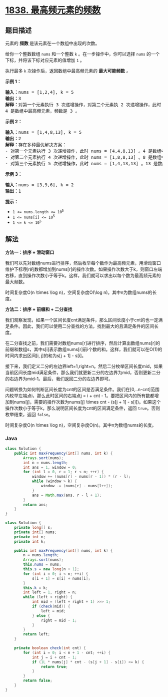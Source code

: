 # [1838. 最高频元素的频数](https://leetcode.cn/problems/frequency-of-the-most-frequent-element)

## 题目描述

<p>元素的 <strong>频数</strong> 是该元素在一个数组中出现的次数。</p>

<p>给你一个整数数组 <code>nums</code> 和一个整数 <code>k</code> 。在一步操作中，你可以选择 <code>nums</code> 的一个下标，并将该下标对应元素的值增加 <code>1</code> 。</p>

<p>执行最多 <code>k</code> 次操作后，返回数组中最高频元素的 <strong>最大可能频数</strong> <em>。</em></p>



<p><strong>示例 1：</strong></p>

<pre>
<strong>输入：</strong>nums = [1,2,4], k = 5
<strong>输出：</strong>3<strong>
解释：</strong>对第一个元素执行 3 次递增操作，对第二个元素执 2 次递增操作，此时 nums = [4,4,4] 。
4 是数组中最高频元素，频数是 3 。</pre>

<p><strong>示例 2：</strong></p>

<pre>
<strong>输入：</strong>nums = [1,4,8,13], k = 5
<strong>输出：</strong>2
<strong>解释：</strong>存在多种最优解决方案：
- 对第一个元素执行 3 次递增操作，此时 nums = [4,4,8,13] 。4 是数组中最高频元素，频数是 2 。
- 对第二个元素执行 4 次递增操作，此时 nums = [1,8,8,13] 。8 是数组中最高频元素，频数是 2 。
- 对第三个元素执行 5 次递增操作，此时 nums = [1,4,13,13] 。13 是数组中最高频元素，频数是 2 。
</pre>

<p><strong>示例 3：</strong></p>

<pre>
<strong>输入：</strong>nums = [3,9,6], k = 2
<strong>输出：</strong>1
</pre>



<p><strong>提示：</strong></p>

<ul>
	<li><code>1 <= nums.length <= 10<sup>5</sup></code></li>
	<li><code>1 <= nums[i] <= 10<sup>5</sup></code></li>
	<li><code>1 <= k <= 10<sup>5</sup></code></li>
</ul>

## 解法

**方法一：排序 + 滑动窗口**

我们可以先对数组nums进行排序，然后枚举每个数作为最高频元素，用滑动窗口维护下标l到r的数都增加到nums[r]的操作次数。如果操作次数大于k，则窗口左端右移，直到操作次数小于等于k。这样，我们就可以求出以每个数为最高频元素的最大频数。

时间复杂度O(n \times \log n)，空间复杂度O(\log n)。其中n为数组nums的长度。

**方法二：排序 + 前缀和 + 二分查找**

我们观察发现，如果一个区间长度cnt满足条件，那么区间长度小于cnt的也一定满足条件。因此，我们可以使用二分查找的方法，找到最大的且满足条件的区间长度。

在二分查找之前，我们需要对数组nums[r]进行排序，然后计算出数组nums[r]的前缀和数组s，其中s[i]表示数组nums[r]前i个数的和。这样，我们就可以在O(1)的时间内求出区间[i, j]的和为s[j + 1] - s[i]。

接下来，我们定义二分的左边界left=1,right=n。然后二分枚举区间长度mid，如果当前区间长度mid满足条件，那么我们就更新二分的左边界为mid，否则更新二分的右边界为mid-1。最后，我们返回二分的左边界即可。

问题转换为如何判断区间长度为cnt的区间是否满足条件。我们在[0,..n-cnt]范围内枚举左端点i，那么此时区间的右端点j = i + cnt - 1。要把区间内的所有数都增加到nums[j]，需要的操作次数为nums[j] \times cnt - (s[j + 1] - s[i])。如果这个操作次数小于等于k，那么说明区间长度为cnt的区间满足条件，返回 `true`。否则枚举结束，返回 `false`。

时间复杂度O(n \times \log n)，空间复杂度O(n)。其中n为数组nums的长度。

### **Java**

```java
class Solution {
    public int maxFrequency(int[] nums, int k) {
        Arrays.sort(nums);
        int n = nums.length;
        int ans = 1, window = 0;
        for (int l = 0, r = 1; r < n; ++r) {
            window += (nums[r] - nums[r - 1]) * (r - l);
            while (window > k) {
                window -= (nums[r] - nums[l++]);
            }
            ans = Math.max(ans, r - l + 1);
        }
        return ans;
    }
}
```

```java
class Solution {
    private long[] s;
    private int[] nums;
    private int n;
    private int k;

    public int maxFrequency(int[] nums, int k) {
        n = nums.length;
        Arrays.sort(nums);
        this.nums = nums;
        this.s = new long[n + 1];
        for (int i = 0; i < n; ++i) {
            s[i + 1] = s[i] + nums[i];
        }
        this.k = k;
        int left = 1, right = n;
        while (left < right) {
            int mid = (left + right + 1) >>> 1;
            if (check(mid)) {
                left = mid;
            } else {
                right = mid - 1;
            }
        }
        return left;
    }

    private boolean check(int cnt) {
        for (int i = 0; i < n + 1 - cnt; ++i) {
            int j = i + cnt - 1;
            if (1L * nums[j] * cnt - (s[j + 1] - s[i]) <= k) {
                return true;
            }
        }
        return false;
    }
}
```
